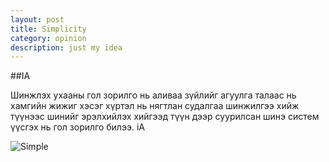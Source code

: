 ```yaml
---
layout: post
title: Simplicity
category: opinion
description: just my idea
---
```


##IA

Шинжлэх ухааны гол зорилго нь аливаа зүйлийг агуулга талаас нь хамгийн жижиг хэсэг хүртэл нь нягтлан судалгаа шинжилгээ хийж түүнээс шинийг эрэлхийлэх хийгээд түүн дээр суурилсан шинэ систем үүсгэх нь гол зорилго билээ. iA

![Simple](http://www.johncolegrove.com/~newjohnc/wp-content/uploads/2013/02/Simple.jpg)
